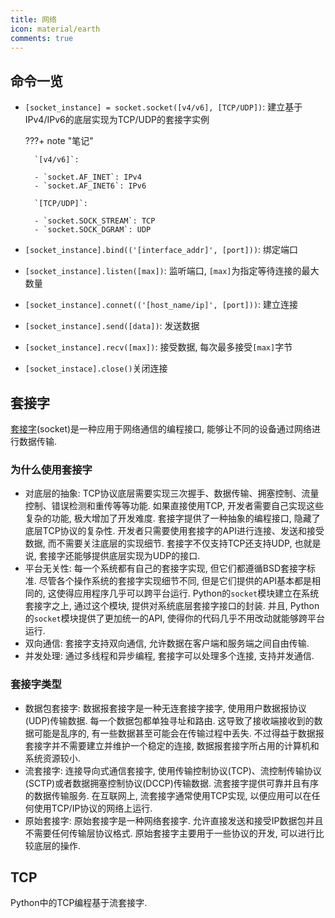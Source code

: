 ```yaml
---
title: 网络
icon: material/earth
comments: true
---
```


## 命令一览

- `[socket_instance] = socket.socket([v4/v6], [TCP/UDP])`: 建立基于IPv4/IPv6的底层实现为TCP/UDP的套接字实例

    ???+ note "笔记"

        `[v4/v6]`: 

        - `socket.AF_INET`: IPv4
        - `socket.AF_INET6`: IPv6

        `[TCP/UDP]`: 

        - `socket.SOCK_STREAM`: TCP
        - `socket.SOCK_DGRAM`: UDP

- `[socket_instance].bind(('[interface_addr]', [port]))`: 绑定端口
- `[socket_instance].listen([max])`: 监听端口, `[max]`为指定等待连接的最大数量
- `[socket_instance].connet(('[host_name/ip]', [port]))`: 建立连接
- `[socket_instance].send([data])`: 发送数据
- `[socket_instance].recv([max])`: 接受数据, 每次最多接受`[max]`字节
- `[socket_instace].close()`关闭连接


## 套接字

[套接字](https://zh.wikipedia.org/zh-cn/%E7%B6%B2%E8%B7%AF%E6%8F%92%E5%BA%A7)(socket)是一种应用于网络通信的编程接口, 能够让不同的设备通过网络进行数据传输. 

### 为什么使用套接字

- 对底层的抽象: TCP协议底层需要实现三次握手、数据传输、拥塞控制、流量控制、错误检测和重传等等功能. 如果直接使用TCP, 开发者需要自己实现这些复杂的功能, 极大增加了开发难度. 套接字提供了一种抽象的编程接口, 隐藏了底层TCP协议的复杂性. 开发者只需要使用套接字的API进行连接、发送和接受数据, 而不需要关注底层的实现细节. 套接字不仅支持TCP还支持UDP, 也就是说, 套接字还能够提供底层实现为UDP的接口. 
- 平台无关性: 每一个系统都有自己的套接字实现, 但它们都遵循BSD套接字标准. 尽管各个操作系统的套接字实现细节不同, 但是它们提供的API基本都是相同的, 这使得应用程序几乎可以跨平台运行. Python的`socket`模块建立在系统套接字之上, 通过这个模块, 提供对系统底层套接字接口的封装. 并且, Python的`socket`模块提供了更加统一的API, 使得你的代码几乎不用改动就能够跨平台运行.
- 双向通信: 套接字支持双向通信, 允许数据在客户端和服务端之间自由传输.
- 并发处理: 通过多线程和异步编程, 套接字可以处理多个连接, 支持并发通信.

### 套接字类型

- 数据包套接字: 数据报套接字是一种无连套接字接字, 使用用户数据报协议(UDP)传输数据. 每一个数据包都单独寻址和路由. 这导致了接收端接收到的数据可能是乱序的, 有一些数据甚至可能会在传输过程中丢失. 不过得益于数据报套接字并不需要建立并维护一个稳定的连接, 数据报套接字所占用的计算机和系统资源较小. 
- 流套接字: 连接导向式通信套接字, 使用传输控制协议(TCP)、流控制传输协议(SCTP)或者数据拥塞控制协议(DCCP)传输数据. 流套接字提供可靠并且有序的数据传输服务. 在互联网上, 流套接字通常使用TCP实现, 以便应用可以在任何使用TCP/IP协议的网络上运行. 
- 原始套接字: 原始套接字是一种网络套接字. 允许直接发送和接受IP数据包并且不需要任何传输层协议格式. 原始套接字主要用于一些协议的开发, 可以进行比较底层的操作. 

## TCP

Python中的TCP编程基于流套接字. 
    
[^1]: 網路插座. (2022). In 维基百科，自由的百科全书. https://zh.wikipedia.org/w/index.php?title=%E7%B6%B2%E8%B7%AF%E6%8F%92%E5%BA%A7&oldid=70060117
[^2]: 網路插座. (2022). In 维基百科，自由的百科全书. https://zh.wikipedia.org/w/index.php?title=%E7%B6%B2%E8%B7%AF%E6%8F%92%E5%BA%A7&oldid=70060117
[^3]: UDP编程. (n.d.). Retrieved June 16, 2024, from https://www.liaoxuefeng.com/wiki/1016959663602400/1017790181885952